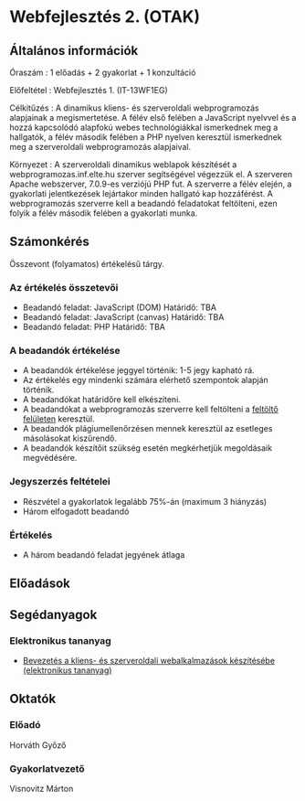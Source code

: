 # Webfejlesztés 2. (OTAK)

## Általános információk

Óraszám
: 1 előadás + 2 gyakorlat + 1 konzultáció

Előfeltétel
: Webfejlesztés 1. (IT-13WF1EG)

Célkitűzés
: A dinamikus kliens- és szerveroldali webprogramozás alapjainak a megismertetése. A félév első felében a JavaScript nyelvvel és a hozzá kapcsolódó alapfokú webes technológiákkal ismerkednek meg a hallgatók, a félév második felében a PHP nyelven keresztül ismerkednek meg a szerveroldali webprogramozás alapjaival.

Környezet
: A szerveroldali dinamikus weblapok készítését a webprogramozas.inf.elte.hu szerver segítségével végezzük el. A szerveren Apache webszerver, 7.0.9-es verziójú PHP fut. A szerverre a félév elején, a gyakorlati jelentkezések lejártakor minden hallgató kap hozzáférést. A webprogramozás szerverre kell a beadandó feladatokat feltölteni, ezen folyik a félév második felében a gyakorlati munka.

## Számonkérés

Összevont (folyamatos) értékelésű tárgy.

### Az értékelés összetevői

* Beadandó feladat: JavaScript (DOM)
    Határidő: TBA
* Beadandó feladat: JavaScript (canvas)
    Határidő: TBA
* Beadandó feladat: PHP
    Határidő: TBA

### A beadandók értékelése

* A beadandók értékelése jeggyel történik: 1-5 jegy kapható rá.
* Az értékelés egy mindenki számára elérhető szempontok alapján történik.
* A beadandókat határidőre kell elkészíteni.
* A beadandókat a webprogramozás szerverre kell feltölteni a [feltöltő felületen](http://webprogramozas.inf.elte.hu/ebr) keresztül.
* A beadandók plágiumellenőrzésen mennek keresztül az esetleges másolásokat kiszűrendő.
* A beadandók készítőit szükség esetén megkérhetjük megoldásaik megvédésére.

### Jegyszerzés feltételei

* Részvétel a gyakorlatok legalább 75%-án (maximum 3 hiányzás)
* Három elfogadott beadandó

### Értékelés

* A három beadandó feladat jegyének átlaga

## Előadások

## Segédanyagok

### Elektronikus tananyag

* [Bevezetés a kliens- és szerveroldali webalkalmazások készítésébe (elektronikus tananyag)](http://webprogramozas.inf.elte.hu/tananyag/wf2/index.html)

## Oktatók

### Előadó

Horváth Győző

### Gyakorlatvezető

Visnovitz Márton
